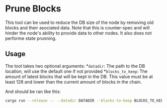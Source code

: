 # Prune Blocks

This tool can be used to reduce the DB size of the node by removing old blocks and their asociated data. Note that this is counter-spec and will hinder the node's ability to provide data to other nodes. It also does not performe state prunning.

## Usage

The tool takes two optional arguments:
    *`datadir`: The path to the DB location, will use the default one if not provided
    *`blocks_to_keep`: The amount of latest blocks that will be kept in the DB. This value must be at least 128 and lower than the current amount of blocks in the chain.

And should be ran like this:

```bash
cargo run --release -- --datadir DATADIR --blocks-to-keep BLOCKS_TO_KEEP
```
